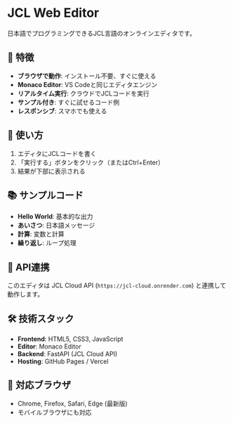# JCL Web Editor

日本語でプログラミングできるJCL言語のオンラインエディタです。

## 🌟 特徴

- **ブラウザで動作**: インストール不要、すぐに使える
- **Monaco Editor**: VS Codeと同じエディタエンジン
- **リアルタイム実行**: クラウドでJCLコードを実行
- **サンプル付き**: すぐに試せるコード例
- **レスポンシブ**: スマホでも使える

## 🚀 使い方

1. エディタにJCLコードを書く
2. 「実行する」ボタンをクリック（またはCtrl+Enter）
3. 結果が下部に表示される

## 📚 サンプルコード

- **Hello World**: 基本的な出力
- **あいさつ**: 日本語メッセージ
- **計算**: 変数と計算
- **繰り返し**: ループ処理

## 🔗 API連携

このエディタは JCL Cloud API (`https://jcl-cloud.onrender.com`) と連携して動作します。

## 🛠️ 技術スタック

- **Frontend**: HTML5, CSS3, JavaScript
- **Editor**: Monaco Editor
- **Backend**: FastAPI (JCL Cloud API)
- **Hosting**: GitHub Pages / Vercel

## 📱 対応ブラウザ

- Chrome, Firefox, Safari, Edge (最新版)
- モバイルブラウザにも対応
